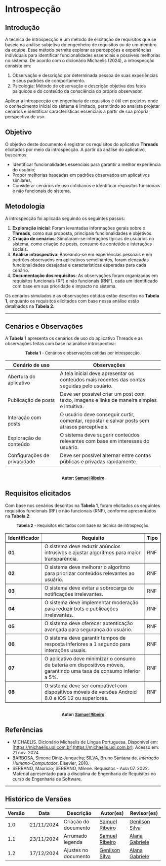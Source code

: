 # Introspecção

## Introdução

A técnica de introspecção é um método de elicitação de requisitos que se baseia na análise subjetiva do engenheiro de requisitos ou de um membro da equipe. Esse método permite explorar as percepções e experiências individuais para identificar funcionalidades essenciais e possíveis melhorias no sistema. De acordo com o dicionário Michaelis (2024), a introspecção consiste em:

1. Observação e descrição por determinada pessoa de suas experiências e seus padrões de comportamento.
2. Psicologia: Método de observação e descrição objetiva dos fatos psíquicos e do conteúdo da consciência do próprio observador.

Aplicar a introspecção em engenharia de requisitos é útil em projetos onde o conhecimento inicial do sistema é limitado, permitindo ao analista projetar cenários e identificar características essenciais a partir de sua própria perspectiva de uso.

## Objetivo

O objetivo deste documento é registrar os requisitos do aplicativo **Threads** elicitados por meio da introspecção. A partir da análise do aplicativo, buscamos:

- Identificar funcionalidades essenciais para garantir a melhor experiência do usuário;
- Propor melhorias baseadas em padrões observados em aplicativos similares;
- Considerar cenários de uso cotidianos e identificar requisitos funcionais e não funcionais do sistema.

## Metodologia

A introspecção foi aplicada seguindo os seguintes passos:

1. **Exploração inicial**: Foram levantadas informações gerais sobre o **Threads**, como sua proposta, principais funcionalidades e objetivos.
2. **Criação de cenários**: Simularam-se interações típicas de usuários no sistema, como criação de posts, consumo de conteúdo e interações sociais.
3. **Análise introspectiva**: Baseando-se em experiências pessoais e em padrões observados em aplicativos semelhantes, foram elencadas funcionalidades desejadas e características esperadas para cada cenário.
4. **Documentação dos requisitos**: As observações foram organizadas em requisitos funcionais (RF) e não funcionais (RNF), cada um identificado com base em sua prioridade e impacto no sistema.

Os cenários simulados e as observações obtidas estão descritos na **Tabela 1**, enquanto os requisitos elicitados com base nessa análise estão detalhados na **Tabela 2**.

---

## Cenários e Observações

A **Tabela 1** apresenta os cenários de uso do aplicativo Threads e as observações feitas com base na análise introspectiva:

<font size="2"><p style="text-align: center">**Tabela 1** - Cenários e observações obtidas por introspecção. </p></font>

| **Cenário de uso**           | **Observações**                                                                              |
| ---------------------------- | -------------------------------------------------------------------------------------------- |
| Abertura do aplicativo       | A tela inicial deve apresentar os conteúdos mais recentes das contas seguidas pelo usuário.  |
| Publicação de posts          | Deve ser possível criar um post com texto, imagens e links de maneira simples e intuitiva.   |
| Interação com posts          | O usuário deve conseguir curtir, comentar, repostar e salvar posts sem atrasos perceptíveis. |
| Exploração de conteúdo       | O sistema deve sugerir conteúdos relevantes com base em interesses do usuário.               |
| Configurações de privacidade | Deve ser possível alternar entre contas públicas e privadas rapidamente.                     |

## <font size="2"><p style="text-align: center"> Autor: [Samuel Ribeiro](https://github.com/SamuelRicosta) </p></font>

## Requisitos elicitados

Com base nos cenários descritos na **Tabela 1**, foram elicitados os seguintes requisitos funcionais (RF) e não funcionais (RNF), conforme apresentados na **Tabela 2**:

<font size="2"><p style="text-align: center">**Tabela 2** - Requisitos elicitados com base na técnica de introspecção. </p></font>

<table border="1"> <tr> <th><strong>Identificador</strong></th> <th><strong>Requisito</strong></th> <th><strong>Tipo</strong></th> </tr> <tr> <td><strong>01</strong></td> <td>O sistema deve reduzir anúncios intrusivos e ajustar algoritmos para maior transparência.</td> <td>RNF</td> </tr> <tr> <td><strong>02</strong></td> <td>O sistema deve melhorar o algoritmo para priorizar conteúdos relevantes ao usuário.</td> <td>RNF</td> </tr> <tr> <td><strong>03</strong></td> <td>O sistema deve evitar a sobrecarga de notificações irrelevantes.</td> <td>RNF</td> </tr> <tr> <td><strong>04</strong></td> <td>O sistema deve implementar moderação para reduzir bots e publicações irrelevantes.</td> <td>RNF</td> </tr> <tr> <td><strong>05</strong></td> <td>O sistema deve oferecer autenticação avançada para segurança do usuário.</td> <td>RNF</td> </tr> <tr> <td><strong>06</strong></td> <td>O sistema deve garantir tempos de resposta inferiores a 1 segundo para interações usuais.</td> <td>RNF</td> </tr> <tr> <td><strong>07</strong></td> <td>O aplicativo deve minimizar o consumo de bateria em dispositivos móveis, garantindo uma taxa de consumo inferior a 5%.</td> <td>RNF</td> </tr> <tr> <td><strong>08</strong></td> <td>O sistema deve ser compatível com dispositivos móveis de versões Android 8.0 e iOS 12 ou superiores.</td> <td>RNF</td> </tr> </table>

## <font size="2"><p style="text-align: center"> Autor: [Samuel Ribeiro](https://github.com/SamuelRicosta) </p></font>

## Referências

- MICHAELIS. Dicionário Michaelis de Língua Portuguesa. Disponível em: [https://michaelis.uol.com.br](https://michaelis.uol.com.br). Acesso em: 21 nov. 2024.
- BARBOSA, Simone Diniz Junqueira; SILVA, Bruno Santana da. _Interação Humano-Computador_. Elsevier, 2010.
- SERRANO, Maurício; SERRANO, Milene. Requisitos - Aula 07. 2022. Material apresentado para a disciplina de Engenharia de Requisitos no curso de Engenharia de Software.

---

## Histórico de Versões

| **Versão** | **Data**   | **Descrição**        | **Autor(es)**                                      | **Revisor(es)**                                    |
| ---------- | ---------- | -------------------- | -------------------------------------------------- | -------------------------------------------------- |
| 1.0        | 21/11/2024 | Criação do documento | [Samuel Ribeiro](https://github.com/SamuelRicosta) | [Genilson Silva](https://github.com/GenilsonJrs)   |
| 1.1        | 23/11/2024 | Arrumado legenda     | [Samuel Ribeiro](https://github.com/SamuelRicosta) | [Alana Gabriele](https://github.com/alanagabriele) |
| 1.2        | 17/12/2024 | Ajustes no documento     | [Genilson Silva](https://github.com/GenilsonJrs) | [Alana Gabriele](https://github.com/alanagabriele) |
